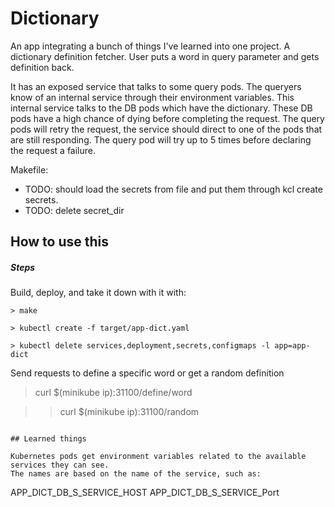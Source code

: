 # Dictionary

An app integrating a bunch of things I've learned into one project. A dictionary definition fetcher.
User puts a word in query parameter and gets definition back.

It has an exposed service that talks to some query pods. The queryers know of an internal service through their environment variables. This internal service talks to the DB pods which have the dictionary. These DB pods have a high chance of dying before completing the request. The query pods will retry the request, the service should direct to one of the pods that are still responding. The query pod will try up to 5 times before declaring the request a failure. 

Makefile:
- TODO: should load the secrets from file and put them through kcl create secrets.
- TODO: delete secret_dir

## How to use this

##### Steps
Build, deploy, and take it down with it with:
```
> make

> kubectl create -f target/app-dict.yaml

> kubectl delete services,deployment,secrets,configmaps -l app=app-dict
```
Send requests to define a specific word or get a random definition
> curl $(minikube ip):31100/define/word

> > curl $(minikube ip):31100/random
```

## Learned things

Kubernetes pods get environment variables related to the available services they can see.
The names are based on the name of the service, such as:
```
APP_DICT_DB_S_SERVICE_HOST
APP_DICT_DB_S_SERVICE_Port
```
